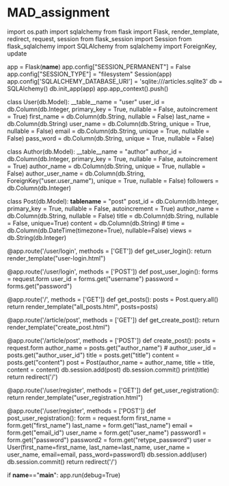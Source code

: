 # MAD_assignment
import os.path
import sqlalchemy
from flask import Flask, render_template, redirect, request, session
from flask_session import Session
from flask_sqlalchemy import SQLAlchemy
from sqlalchemy import ForeignKey, update

app = Flask(__name__)
app.config["SESSION_PERMANENT"] = False
app.config["SESSION_TYPE"] = "filesystem"
Session(app)
app.config['SQLALCHEMY_DATABASE_URI'] = 'sqlite:///articles.sqlite3'
db = SQLAlchemy()
db.init_app(app)
app.app_context().push()

class User(db.Model):
    __table__name = "user"
    user_id = db.Column(db.Integer, primary_key = True, nullable = False, autoincrement = True)
    first_name = db.Column(db.String, nullable = False)
    last_name = db.Column(db.String)
    user_name = db.Column(db.String, unique = True, nullable = False)
    email = db.Column(db.String, unique = True, nullable = False)
    pass_word = db.Column(db.String, unique = True, nullable = False)

class Author(db.Model):
    __table__name = "author"
    author_id = db.Column(db.Integer, primary_key = True, nullable = False, autoincrement = True)
    author_name = db.Column(db.String, unique = True, nullable = False)
    author_user_name = db.Column(db.String, ForeignKey("user.user_name"), unique = True, nullable = False)
    followers = db.Column(db.Integer)

class Post(db.Model):
    __tablename__ = "post"
    post_id = db.Column(db.Integer, primary_key = True, nullable = False, autoincrement = True)
    author_name = db.Column(db.String, nullable = False)
    title = db.Column(db.String, nullable = False, unique=True)
    content = db.Column(db.String)
    # time = db.Column(db.DateTime(timezone=True), nullable=False)
    views = db.String(db.Integer)



@app.route('/user/login', methods = ['GET'])
def get_user_login():
    return render_template("user-login.html")

@app.route('/user/login', methods = ['POST'])
def post_user_login():
    forms = request.form
    user_id = forms.get("username")
    password = forms.get("password")
    
@app.route('/', methods = ['GET'])
def get_posts():
    posts = Post.query.all()
    return render_template("all_posts.html", posts=posts)

@app.route('/article/post', methods = ['GET'])
def get_create_post():
    return render_template("create_post.html")

@app.route('/article/post', methods = ['POST'])
def create_post():
    posts = request.form
    author_name = posts.get("author_name")
    # author_user_id = posts.get("author_user_id")
    title = posts.get("title")
    content = posts.get("content")
    post = Post(author_name = author_name, title = title, content = content)
    db.session.add(post)
    db.session.commit()
    print(title)
    return redirect('/')

@app.route('/user/register', methods = ['GET'])
def get_user_registration():
    return render_template("user_registration.html")

@app.route('/user/register', methods = ['POST'])
def post_user_registration():
    form = request.form
    first_name = form.get("first_name")
    last_name = form.get("last_name")
    email = form.get("email_id")
    user_name = form.get("user_name")
    password1 = form.get("password")
    password2 = form.get("retype_password")
    user = User(first_name=first_name, last_name=last_name, user_name = user_name, email=email, pass_word=password1)
    db.session.add(user)
    db.session.commit()
    return redirect('/')
       

if __name__=="__main__":
    app.run(debug=True)




